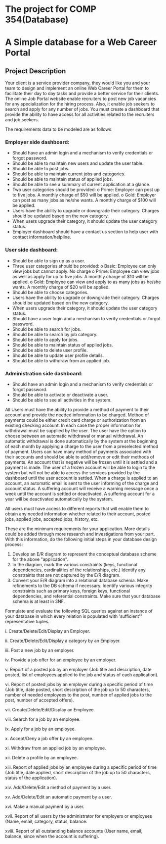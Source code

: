 # The project for COMP 354(Database)

# A Simple database for a Web Career Portal 

## Project Description

Your client is a service provider company, they would like you and your team to design and implement an online Web Career Portal for them to facilitate their day to day tasks and provide a better service for their clients. The online Job Portal website enable recruiters to post new job vacancies for any specialization for the hiring process. Also, it enable job seekers to search and apply for any number of jobs. You must create a dashboard that provide the ability to have access for all activities related to the recruiters and job seekers.

The requirements data to be modeled are as follows:

### Employer side dashboard:
- Should have an admin login and a mechanism to verify credentials or forgot password.
- Should be able to maintain new users and update the user table.
- Should be able to post jobs.
- Should be able to maintain current jobs and categories.
- Should be able to maintain status of applied jobs.
- Should be able to see a summary of current application at a glance.
- Two user categories should be provided:
o Prime: Employer can post up to five jobs. A monthly charge of $50 will be applied.
o Gold: Employer can post as many jobs as he/she wants. A monthly charge of $100 will be applied.
- Users have the ability to upgrade or downgrade their category. Charges should be updated based on the new category.
- When users upgrade their category, it should update the user category status.
- Employer dashboard should have a contact us section to help user with contact information/helpline.

### User side dashboard:
- Should be able to sign up as a user.
- Three user categories should be provided:
o Basic: Employee can only view jobs but cannot apply. No charge
o Prime: Employee can view jobs as well as apply for up to five jobs. A monthly charge of $10 will be applied.
o Gold: Employee can view and apply to as many jobs as he/she wants. A monthly charge of $20 will be applied.
- Should be able to choose categories.
- Users have the ability to upgrade or downgrade their category. Charges should be updated based on the new category.
- When users upgrade their category, it should update the user category status.
- Should have a user login and a mechanism to verify credentials or forgot password.
- Should be able to search for jobs.
- Should be able to search by job category.
- Should be able to apply for jobs.
- Should be able to maintain status of applied jobs.
- Should be able to delete user profile.
- Should be able to update user profile details.
- Should be able to withdraw from an applied job.

### Administration side dashboard:
- Should have an admin login and a mechanism to verify credentials or forgot password.
- Should be able to activate or deactivate a user.
- Should be able to see all activities in the system.

All Users must have the ability to provide a method of payment to their account and provide the needed information to be charged. Method of payments could be either credit card charge or authorization from an existing checking account. In each case the proper information for withdrawal must be supplied by the user. The user have the option to choose between an automatic withdrawal or manual withdrawal. An automatic withdrawal is done automatically by the system at the beginning of each month by applying a charge to the user from a preselected method of payment. Users can have many method of payments associated with their accounts and should be able to add/remove or edit their methods of payments. An account that is negative will be frozen until it is settled and a payment is made. The user of a frozen account will be able to login to the system but will not be able to access the services provided by the dashboard until the user account is settled. When a charge is applied to an account, an automatic email is sent to the user informing of the charge and account status. A suffering account will receive a warning message once a week until the account is settled or deactivated. A suffering account for a year will be deactivated automatically by the system.

All users must have access to different reports that will enable them to obtain any needed information whether related to their account, posted jobs, applied jobs, accepted jobs, history, etc.

These are the minimum requirements for your application. More details could be added through more research and investigations from your part. With this information, do the following initial steps in your database design process:

1. Develop an E/R diagram to represent the conceptual database scheme for the above "application".
2. In the diagram, mark the various constraints (keys, functional dependencies, cardinalities of the relationships, etc.) Identify any constraints that are not captured by the E/R diagram.
3. Convert your E/R diagram into a relational database schema. Make refinements to the DB schema if necessary. Identify various integrity constraints such as primary keys, foreign keys, functional dependencies, and referential constraints. Make sure that your database schema is at least in 3NF.

Formulate and evaluate the following SQL queries against an instance of your database in which every relation is populated with 'sufficient'" representative tuples.

i. Create/Delete/Edit/Display an Employer.

ii. Create/Delete/Edit/Display a category by an Employer.

iii. Post a new job by an employer.

iv. Provide a job offer for an employee by an employer.

v. Report of a posted job by an employer (Job title and description, date posted, list of employees applied to the job and status of each application).

vi. Report of posted jobs by an employer during a specific period of time (Job title, date posted, short description of the job up to 50 characters, number of needed employees to the post, number of applied jobs to the post, number of accepted offers).

vii. Create/Delete/Edit/Display an Employee.

viii. Search for a job by an employee.

ix. Apply for a job by an employee.

x. Accept/Deny a job offer by an employee.

xi. Withdraw from an applied job by an employee.

xii. Delete a profile by an employee.

xiii. Report of applied jobs by an employee during a specific period of time (Job title, date applied, short description of the job up to 50 characters, status of the application).

xiv. Add/Delete/Edit a method of payment by a user.

xv. Add/Delete/Edit an automatic payment by a user.

xvi. Make a manual payment by a user.

xvii. Report of all users by the administrator for employers or employees (Name, email, category, status, balance.

xviii. Report of all outstanding balance accounts (User name, email, balance, since when the account is suffering).
